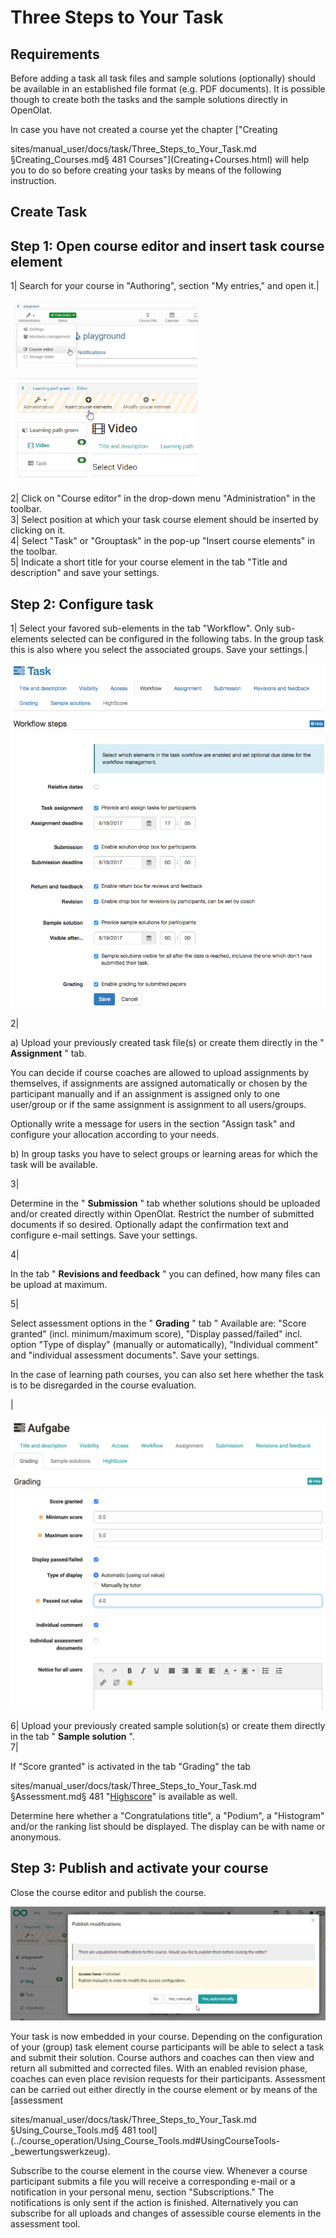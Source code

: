 # Three Steps to Your Task

##  Requirements

Before adding a task all task files and sample solutions (optionally) should
be available in an established file format (e.g. PDF documents). It is
possible though to create both the tasks and the sample solutions directly in
OpenOlat.

In case you have not created a course yet the chapter ["Creating

sites/manual_user/docs/task/Three_Steps_to_Your_Task.md §Creating_Courses.md§ 481
Courses"](Creating+Courses.html) will help you to do so before creating your
tasks by means of the following instruction.

##  Create Task

  

Step 1: Open course editor and insert task course element  
---  
1| Search for your course in "Authoring", section "My entries," and open it.|

![](assets/course_editor_13.png)

![](assets/insert_course_elements.png)  
  
2| Click on "Course editor" in the drop-down menu "Administration" in the
toolbar.  
3| Select position at which your task course element should be inserted by
clicking on it.  
4| Select "Task" or "Grouptask" in the pop-up "Insert course elements" in the
toolbar.  
5| Indicate a short title for your course element in the tab "Title and
description" and save your settings.  
  
Step 2: Configure task  
---  
1| Select your favored sub-elements in the tab "Workflow". Only sub-elements
selected can be configured in the following tabs. In the group task this is
also where you select the associated groups. Save your settings.|

![](assets/task_workflow_EN.png)

  
  
  
2|

a) Upload your previously created task file(s) or create them directly in the
" **Assignment** " tab.

You can decide if course coaches are allowed to upload assignments by
themselves, if assignments are assigned automatically or chosen by the
participant manually and if an assignment is assigned only to one user/group
or if the same assignment is assignment to all users/groups.

Optionally write a message for users in the section "Assign task" and
configure your allocation according to your needs.

b) In group tasks you have to select groups or learning areas for which the
task will be available.  
  
3|

Determine in the " **Submission** " tab whether solutions should be uploaded
and/or created directly within OpenOlat. Restrict the number of submitted
documents if so desired. Optionally adapt the confirmation text and configure
e-mail settings. Save your settings.  
  
4|

In the tab " **Revisions and feedback** " you can defined, how many files can
be upload at maximum.

  
  
  
5|

Select assessment options in the " **Grading** " tab " Available are: "Score
granted" (incl. minimum/maximum score), "Display passed/failed" incl. option
"Type of display" (manually or automatically), "Individual comment" and
"individual assessment documents". Save your settings.

In the case of learning path courses, you can also set here whether the task
is to be disregarded in the course evaluation.

|

![](assets/Task_Bewertung_EN.png)  

  
  
  
6| Upload your previously created sample solution(s) or create them directly
in the tab " **Sample solution** ".  
7|

If "Score granted" is activated in the tab "Grading" the tab

sites/manual_user/docs/task/Three_Steps_to_Your_Task.md §Assessment.md§ 481
"[Highscore](../course_elements/Assessment.md#highscore)" is available as well.

Determine here whether a "Congratulations title", a "Podium", a "Histogram"
and/or the ranking list should be displayed. The display can be with name or
anonymous.  
  
Step 3: Publish and activate your course  
---  
  
Close the course editor and publish the course.

![](assets/publish_blog.png)  
  
Your task is now embedded in your course. Depending on the configuration of
your (group) task element course participants will be able to select a task
and submit their solution. Course authors and coaches can then view and return
all submitted and corrected files. With an enabled revision phase, coaches can
even place revision requests for their participants. Assessment can be carried
out either directly in the course element or by means of the [assessment

sites/manual_user/docs/task/Three_Steps_to_Your_Task.md §Using_Course_Tools.md§ 481
tool](../course_operation/Using_Course_Tools.md#UsingCourseTools-_bewertungswerkzeug).

Subscribe to the course element in the course view. Whenever a course
participant submits a file you will receive a corresponding e-mail or a
notification in your personal menu, section "Subscriptions." The notifications
is only sent if the action is finished. Alternatively you can subscribe for
all uploads and changes of assessible course elements in the assessment tool.

